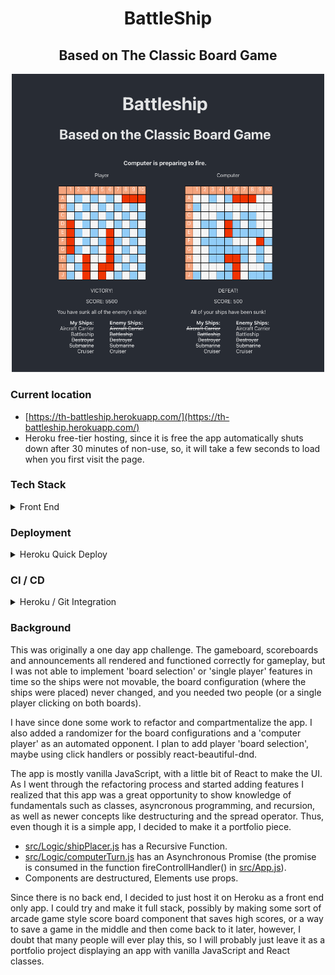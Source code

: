 <div align="center" >

# BattleShip

## Based on The Classic Board Game

<img alt="Battleship Screen Shot" src="./Screen-Shot.png" width="500" />

</div>

### Current location

- [https://th-battleship.herokuapp.com/](https://th-battleship.herokuapp.com/)
- Heroku free-tier hosting, since it is free the app automatically shuts down after 30 minutes of non-use, so, it will take a few seconds to load when you first visit the page.

### Tech Stack
<details>
  <summary>Front End</summary>

- JavaScript
- React

</details>

### Deployment
<details>
  <summary>Heroku Quick Deploy</summary>

  1. Check if Heroku CLI is installed, take necessary action, then login.
  ```shell
  heroku --version
  ```
  Installed, update, and/or proceed.

  </br>

  2. Log in to Heroku through the CLI / browser
  ```shell
  heroku login
  ```
  Follow prompts and log in.

  </br>

  3. Create your Heruko App through the command line
  [Heroku Docs / C-R-A Runtime QuickDeploy Instructions](https://blog.heroku.com/deploying-react-with-zero-configuration)
  ```shell
  heroku create -b https://github.com/mars/create-react-app-buildpack.git
  git add .
  git commit -m "react-create-app on Heroku"
  git push heroku master
  heroku open
  ```

</details>

### CI / CD
<details>
  <summary>Heroku / Git Integration</summary>

  - no major CI / CD at this time
  - can be set up with webhook to auto-update with push to master on github
  - this is an intermittent use app and likely won't need much maintainence, so manual will provide regular interaction / practice with maintainence processes
  - manual deployment through CLI or [Heroku](Heroku.com) dashboard is currently necessary
    <details>
      <summary>CLI</summary>

      - In your terminal
      ```shell
      git push heroku master
      heroku open
      ```

    </details>

    <details>
      <summary>Heroku Dashboard</summary>

      - [Heroku](Heroku.com)
      - log in
      - select your app
      - click deploy
      - scroll down to bottom and click "Manual Deploy" button

    </details>

</details>

### Background

<p>
  This was originally a one day app challenge.  The gameboard, scoreboards and announcements all rendered and functioned correctly for gameplay, but I was not able to implement 'board selection' or 'single player' features in time so the ships were not movable, the board configuration (where the ships were placed) never changed, and you needed two people (or a single player clicking on both boards).
</p>

<p>
  I have since done some work to refactor and compartmentalize the app.  I also added a randomizer for the board configurations and a 'computer player' as an automated opponent.
  I plan to add player 'board selection', maybe using click handlers or possibly react-beautiful-dnd.<br>
</p>

<p>
  The app is mostly vanilla JavaScript, with a little bit of React to make the UI.  As I went through the refactoring process and started adding features I realized that this app was a great opportunity to show knowledge of fundamentals such as classes, asyncronous programming, and recursion, as well as newer concepts like destructuring and the spread operator.  Thus, even though it is a simple app, I decided to make it a portfolio piece.
</p>

- [src/Logic/shipPlacer.js](https://github.com/thomHayner/battleship-mini-app/blob/master/src/Logic/shipPlacer.js) has a Recursive Function.
- [src/Logic/computerTurn.js](https://github.com/thomHayner/battleship-mini-app/blob/master/src/Logic/computerTurn.js) has an Asynchronous Promise (the promise is consumed in the function fireControllHandler() in [src/App.js](https://github.com/thomHayner/battleship-mini-app/blob/master/src/App.js)).
- Components are destructured, Elements use props.

<p>
  Since there is no back end, I decided to just host it on Heroku as a front end only app.  I could try and make it full stack, possibly by making some sort of arcade game style score board component that saves high scores, or a way to save a game in the middle and then come back to it later, however, I doubt that many people will ever play this, so I will probably just leave it as a portfolio project displaying an app with vanilla JavaScript and React classes.
</p>